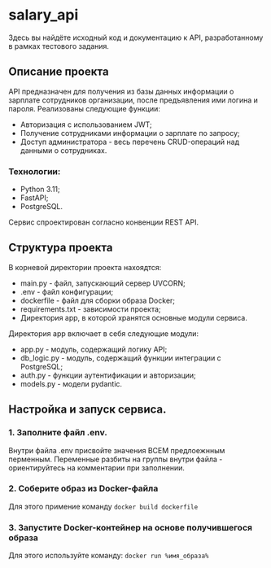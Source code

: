 # salary_api
Здесь вы найдёте исходный код и документацию к API, разработанному в рамках тестового задания.

## Описание проекта
API предназначен для получения из базы данных информации о зарплате сотрудников организации, после предъявления ими логина и пароля. Реализованы следующие функции: 
* Авторизация с использованием JWT;
* Получение сотрудниками информации о зарплате по запросу;
* Доступ администратора - весь перечень CRUD-операций над данными о сотрудниках.

### Технологии: 
* Python 3.11;
* FastAPI;
* PostgreSQL.

Сервис спроектирован согласно конвенции REST API. 

## Структура проекта
В корневой директории проекта нахоядтся: 
* main.py - файл, запускающий сервер UVCORN;
* .env - файл конфигурации;
* dockerfile - файл для сборки образа Docker;
* requirements.txt - зависимости проекта;
* Директория app, в которой хранятся основные модули сервиса.

Директория app включает в себя следующие модули:
* app.py - модуль, содержащий логику API;
* db_logic.py - модуль, содержащий функции интеграции с PostgreSQL;
* auth.py - функции аутентификации и авторизации;
* models.py - модели pydantic.


## Настройка и запуск сервиса.

### 1. Заполните файл .env. 
Внутри файла .env присвойте значения ВСЕМ предлоежнным перменным. Переменные разбиты на группы внутри файла - ориентируйтесь на комментарии при заполнении. 

### 2. Соберите образ из Docker-файла
Для этого примение команду 
`docker build dockerfile`

### 3. Запустите Docker-контейнер на основе получившегося образа
Для этого используйте команду:
`docker run %имя_образа%`
